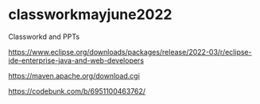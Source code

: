 # classworkmayjune2022
Classworkd and PPTs

https://www.eclipse.org/downloads/packages/release/2022-03/r/eclipse-ide-enterprise-java-and-web-developers

https://maven.apache.org/download.cgi


https://codebunk.com/b/6951100463762/
